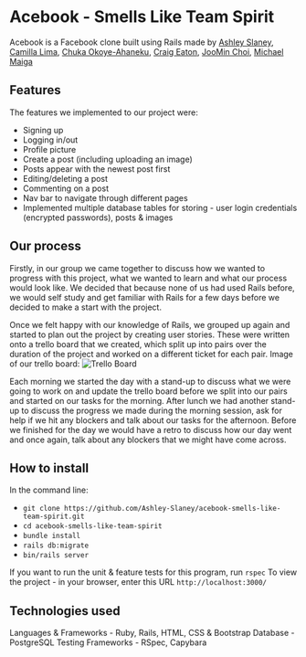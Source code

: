 # Acebook - Smells Like Team Spirit
Acebook is a Facebook clone built using Rails made by [Ashley Slaney](https://github.com/Ashley-Slaney), [Camilla Lima](https://github.com/camilla000), [Chuka Okoye-Ahaneku](https://github.com/coo990), [Craig Eaton](https://github.com/craigea92), [JooMin Choi](https://github.com/jooomin), [Michael Maiga](https://github.com/OptimusWall-E)
## Features
The features we implemented to our project were:
- Signing up
- Logging in/out
- Profile picture
- Create a post (including uploading an image)
- Posts appear with the newest post first
- Editing/deleting a post
- Commenting on a post
- Nav bar to navigate through different pages
- Implemented multiple database tables for storing - user login credentials (encrypted passwords), posts & images

## Our process
Firstly, in our group we came together to discuss how we wanted to progress with this project, what we wanted to learn and what our process would look like. We decided that because none of us had used Rails before, we would self study and get familiar with Rails for a few days before we decided to make a start with the project. 

Once we felt happy with our knowledge of Rails, we grouped up again and started to plan out the project by creating user stories. These were written onto a trello board that we created, which split up into pairs over the duration of the project and worked on a different ticket for each pair. Image of our trello board:
![Trello Board]('./img/trello_example.png')

Each morning we started the day with a stand-up to discuss what we were going to work on and update the trello board before we split into our pairs and started on our tasks for the morning. After lunch we had another stand-up to discuss the progress we made during the morning session, ask for help if we hit any blockers and talk about our tasks for the afternoon. Before we finished for the day we would have a retro to discuss how our day went and once again, talk about any blockers that we might have come across. 

## How to install
In the command line:
- ```git clone https://github.com/Ashley-Slaney/acebook-smells-like-team-spirit.git```
- ```cd acebook-smells-like-team-spirit```
- ```bundle install```
- ```rails db:migrate```
- ```bin/rails server```

If you want to run the unit & feature tests for this program, run ```rspec```
To view the project - in your browser, enter this URL ```http://localhost:3000/```

## Technologies used
Languages & Frameworks - Ruby, Rails, HTML, CSS & Bootstrap
Database - PostgreSQL
Testing Frameworks - RSpec, Capybara